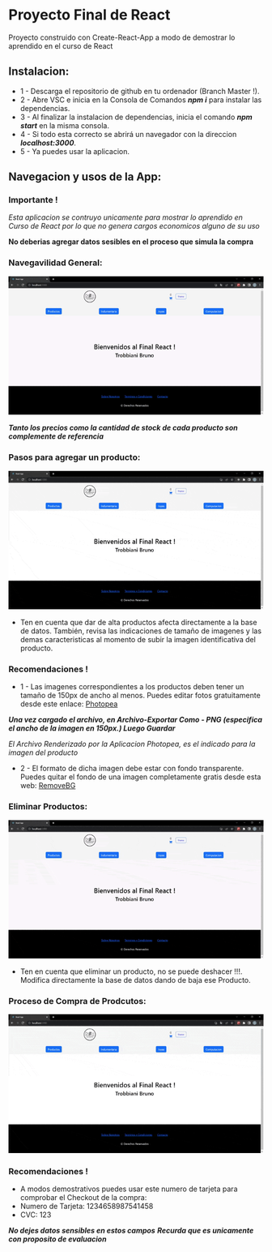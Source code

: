 # Proyecto Final de React

Proyecto construido con Create-React-App a modo de demostrar lo aprendido en el curso de React

## Instalacion:

* 1 - Descarga el repositorio de github en tu ordenador (Branch Master !).
* 2 - Abre VSC e inicia en la Consola de Comandos ***npm i*** para instalar las dependencias.
* 3 - Al finalizar la instalacion de dependencias, inicia el comando ***npm start*** en la misma consola.
* 4 - Si todo esta correcto se abrirá un navegador con la direccion ***localhost:3000***.
* 5 - Ya puedes usar la aplicacion.

## Navegacion y usos de la App:

### Importante !

*Esta aplicacion se contruyo unicamente para mostrar lo aprendido en Curso de React por lo que no genera cargos economicos alguno de su uso*

**No deberias agregar datos sesibles en el proceso que simula la compra**


### Navegavilidad General:
![Navegabilidad](./public/gifReadme/Navegavivlidad.gif)

***Tanto los precios como la cantidad de stock de cada producto son complemente de referencia***

### Pasos para agregar un producto:
![Agregar](./public/gifReadme/AgregarProducto.gif)

* Ten en cuenta que dar de alta productos afecta directamente a la base de datos. También, revisa las indicaciones de tamaño de imagenes y las demas caracteristicas al momento de subir la imagen identificativa del producto.

### Recomendaciones !

* 1 - Las imagenes correspondientes a los productos deben tener un tamaño de 150px de ancho al menos.
Puedes editar fotos gratuitamente desde este enlace:
[Photopea](https://www.photopea.com/)

***Una vez cargado el archivo, en Archivo-Exportar Como - PNG (especifica el ancho de la imagen en 150px.) Luego Guardar***

*El Archivo Renderizado por la Aplicacion Photopea, es el indicado para la imagen del producto*
            
* 2 - El formato de dicha imagen debe estar con fondo transparente. Puedes quitar el fondo de una imagen completamente gratis desde esta web: 
[RemoveBG](https://www.remove.bg/es)

### Eliminar Productos:
![Eliminar](./public/gifReadme/Eliminar%20Prodcuto.gif)

* Ten en cuenta que eliminar un producto, no se puede deshacer !!!. Modifica directamente la base de datos dando de baja ese Producto.

### Proceso de Compra de Prodcutos:
![Comprar](./public/gifReadme/Compra%20Prodcutos.gif)
    
### Recomendaciones !
* A modos demostrativos puedes usar este numero de tarjeta para comprobar el Checkout de la compra:
* Numero de Tarjeta: 1234658987541458
* CVC: 123

***No dejes datos sensibles en estos campos***
***Recurda que es unicamente con proposito de evaluacion***